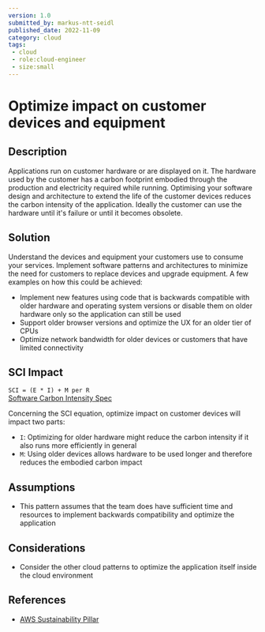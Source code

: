 ```yaml
---
version: 1.0
submitted_by: markus-ntt-seidl
published_date: 2022-11-09
category: cloud
tags: 
 - cloud
 - role:cloud-engineer
 - size:small
---
```


# Optimize impact on customer devices and equipment

## Description

Applications run on customer hardware or are displayed on it. The hardware used by the customer has a carbon footprint embodied through the production and electricity required while running. Optimising your software design and architecture to extend the life of the customer devices reduces the carbon intensity of the application.
Ideally the customer can use the hardware until it's failure or until it becomes obsolete.


## Solution

Understand the devices and equipment your customers use to consume your services. Implement software patterns and architectures to minimize the need for customers to replace devices and upgrade equipment. 
A few examples on how this could be achieved:
* Implement new features using code that is backwards compatible with older hardware and operating system versions or disable them on older hardware only so the application can still be used
* Support older browser versions and optimize the UX for an older tier of CPUs
* Optimize network bandwidth for older devices or customers that have limited connectivity

## SCI Impact

`SCI = (E * I) + M per R`  
[Software Carbon Intensity Spec](https://grnsft.org/sci)

Concerning the SCI equation, optimize impact on customer devices  will impact two parts:

- `I`: Optimizing for older hardware might reduce the carbon intensity if it also runs more efficiently in general
- `M`: Using older devices allows hardware to be used longer and therefore reduces the embodied carbon impact

## Assumptions

- This pattern assumes that the team does have sufficient time and resources to implement backwards compatibility and optimize the application

## Considerations

- Consider the other cloud patterns to optimize the application itself inside the cloud environment

## References

- [AWS Sustainability Pillar](https://docs.aws.amazon.com/wellarchitected/latest/sustainability-pillar/sus_sus_software_a6.html)
